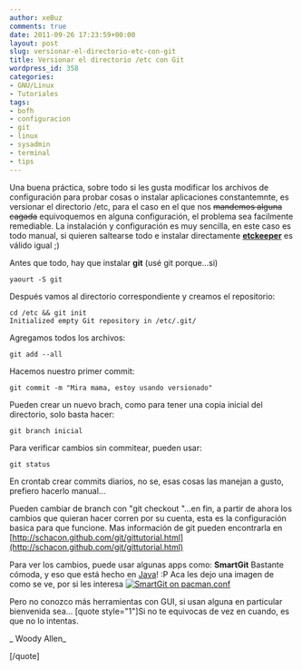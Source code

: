```yaml
---
author: xeBuz
comments: true
date: 2011-09-26 17:23:59+00:00
layout: post
slug: versionar-el-directorio-etc-con-git
title: Versionar el directorio /etc con Git
wordpress_id: 358
categories:
- GNU/Linux
- Tutoriales
tags:
- bofh
- configuracion
- git
- linux
- sysadmin
- terminal
- tips
---
```


Una buena práctica, sobre todo si les gusta modificar los archivos de configuración para probar cosas o instalar aplicaciones constantemnte, es versionar el directorio /etc, para el caso en el que nos <del>mandemos alguna cagada</del> equivoquemos en alguna configuración, el problema sea facilmente remediable.
La instalación y configuración es muy sencilla, en este caso es todo manual, si quieren saltearse todo e instalar directamente **[etckeeper](http://kitenet.net/~joey/code/etckeeper/)** es válido igual ;)

Antes que todo, hay que instalar **git** (usé git porque...si)

    
    yaourt -S git


Después vamos al directorio correspondiente y creamos el repositorio:

    
    cd /etc && git init 
    Initialized empty Git repository in /etc/.git/


Agregamos todos los archivos:

    
    git add --all


Hacemos nuestro primer commit:

    
    git commit -m "Mira mama, estoy usando versionado"


Pueden crear un nuevo brach, como para tener una copia inicial del directorio, solo basta hacer:

    
    git branch inicial


Para verificar cambios sin commitear, pueden usar:

    
    git status


En crontab crear commits diarios, no se, esas cosas las manejan a gusto, prefiero hacerlo manual...

Pueden cambiar de branch con "git checkout "...en fin, a partir de ahora los cambios que quieran hacer corren por su cuenta, esta es la configuración basica para que funcione. Mas información de git pueden encontrarla en [http://schacon.github.com/git/gittutorial.html](http://schacon.github.com/git/gittutorial.html)


<!-- more -->
Para ver los cambios, puede usar algunas apps como:
**SmartGit**
Bastante cómoda, y eso que está hecho en [Java](http://gifninja.com/animatedgifs/250429/trollface.gif)! :P
Aca les dejo una imagen de como se ve, por si les interesa
[![SmartGit on pacman.conf](http://blog.jesusroldan.com/wp-content/uploads/2011/09/Screenshot-14-300x197.png)](http://blog.jesusroldan.com/wp-content/uploads/2011/09/Screenshot-14.png)

Pero no conozco más herramientas con GUI, si usan alguna en particular bienvenida sea...
[quote style="1"]Si no te equivocas de vez en cuando, es que no lo intentas.


_ Woody Allen_

[/quote]
